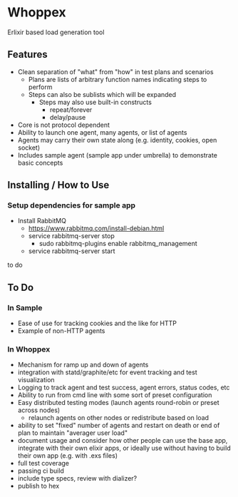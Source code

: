 # Whoppex

Erlixir based load generation tool

## Features

* Clean separation of "what" from "how" in test plans and scenarios
  * Plans are lists of arbitrary function names indicating steps to perform
  * Steps can also be sublists which will be expanded
	* Steps may also use built-in constructs
		* repeat/forever
		* delay/pause
* Core is not protocol dependent
* Ability to launch one agent, many agents, or list of agents
* Agents may carry their own state along (e.g. identity, cookies, open socket)
* Includes sample agent (sample app under umbrella) to demonstrate basic concepts

## Installing / How to Use

### Setup dependencies for sample app
* Install RabbitMQ
  * https://www.rabbitmq.com/install-debian.html
  * service rabbitmq-server stop
	* sudo rabbitmq-plugins enable rabbitmq_management
  * service rabbitmq-server start



to do

## To Do

### In Sample
- Ease of use for tracking cookies and the like for HTTP
- Example of non-HTTP agents

### In Whoppex
- Mechanism for ramp up and down of agents
- integration with statd/graphite/etc for event tracking and test visualization
- Logging to track agent and test success, agent errors, status codes, etc
- Ability to run from cmd line with some sort of preset configuration
- Easy distributed testing modes (launch agents round-robin or preset across nodes)
	- relaunch agents on other nodes or redistribute based on load
- ability to set "fixed" number of agents and restart on death or end of plan to maintain "averager user load"
- document usage and consider how other people can use the base app, integrate with their own
    elixir apps, or ideally use without having to build their own app (e.g. with .exs files)
- full test coverage
- passing ci build
- include type specs, review with dializer?
- publish to hex

